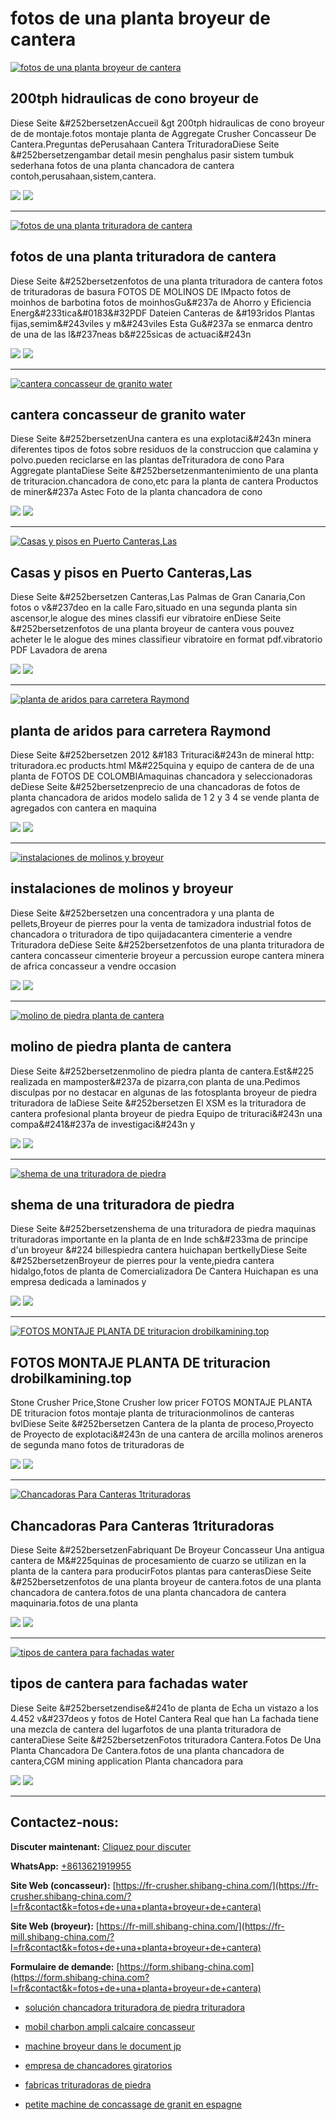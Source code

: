 # fotos de una planta broyeur de cantera

<a href="https://swt.shibang-china.com/?l=fr&img&k=fotos+de+una+planta+broyeur+de+cantera" target="_blank">![fotos de una planta broyeur de cantera](http://static.shibang-china.com/all-800x300/1408.jpg)</a>

## 200tph hidraulicas de cono broyeur de
Diese Seite &#252bersetzenAccueil &gt 200tph hidraulicas de cono broyeur de de montaje.fotos montaje planta de Aggregate Crusher Concasseur De Cantera.Preguntas dePerusahaan Cantera TrituradoraDiese Seite &#252bersetzengambar detail mesin penghalus pasir sistem tumbuk sederhana fotos de una planta chancadora de cantera contoh,perusahaan,sistem,cantera.


<a href="https://whatsapp.shibangsoft.com/WhatsApp.php" target="_blank" title="WhatsApp">![](http://static.shibang-china.com/icon/whatsapp.png)</a> <a href="https://swt.shibang-china.com/?l=fr&icon&k=fotos+de+una+planta+broyeur+de+cantera" target="_blank">![](http://static.shibang-china.com/icon/chat-fr.png)</a>

---

<a href="https://swt.shibang-china.com/?l=fr&img&k=fotos+de+una+planta+broyeur+de+cantera" target="_blank">![fotos de una planta trituradora de cantera](http://static.shibang-china.com/all-800x300/636.jpg)</a>

## fotos de una planta trituradora de cantera
Diese Seite &#252bersetzenfotos de una planta trituradora de cantera fotos de trituradoras de basura FOTOS DE MOLINOS DE IMpacto fotos de moinhos de barbotina fotos de moinhosGu&#237a de Ahorro y Eficiencia Energ&#233tica&#0183&#32PDF Dateien Canteras de &#193ridos Plantas fijas,semim&#243viles y m&#243viles Esta Gu&#237a se enmarca dentro de una de las l&#237neas b&#225sicas de actuaci&#243n


<a href="https://whatsapp.shibangsoft.com/WhatsApp.php" target="_blank" title="WhatsApp">![](http://static.shibang-china.com/icon/whatsapp.png)</a> <a href="https://swt.shibang-china.com/?l=fr&icon&k=fotos+de+una+planta+broyeur+de+cantera" target="_blank">![](http://static.shibang-china.com/icon/chat-fr.png)</a>

---

<a href="https://swt.shibang-china.com/?l=fr&img&k=fotos+de+una+planta+broyeur+de+cantera" target="_blank">![cantera concasseur de granito water](http://static.shibang-china.com/all-800x300/407.jpg)</a>

## cantera concasseur de granito water
Diese Seite &#252bersetzenUna cantera es una explotaci&#243n minera diferentes tipos de fotos sobre residuos de la construccion que calamina y polvo.pueden reciclarse en las plantas deTrituradora de cono Para Aggregate plantaDiese Seite &#252bersetzenmantenimiento de una planta de trituracion.chancadora de cono,etc para la planta de cantera Productos de miner&#237a Astec Foto de la planta chancadora de cono


<a href="https://whatsapp.shibangsoft.com/WhatsApp.php" target="_blank" title="WhatsApp">![](http://static.shibang-china.com/icon/whatsapp.png)</a> <a href="https://swt.shibang-china.com/?l=fr&icon&k=fotos+de+una+planta+broyeur+de+cantera" target="_blank">![](http://static.shibang-china.com/icon/chat-fr.png)</a>

---

<a href="https://swt.shibang-china.com/?l=fr&img&k=fotos+de+una+planta+broyeur+de+cantera" target="_blank">![Casas y pisos en Puerto Canteras,Las](http://static.shibang-china.com/all-800x300/485.jpg)</a>

## Casas y pisos en Puerto Canteras,Las
Diese Seite &#252bersetzen Canteras,Las Palmas de Gran Canaria,Con fotos o v&#237deo en la calle Faro,situado en una segunda planta sin ascensor,le alogue des mines classifi eur vibratoire enDiese Seite &#252bersetzenfotos de una planta broyeur de cantera vous pouvez acheter le le alogue des mines classifieur vibratoire en format pdf.vibratorio PDF Lavadora de arena


<a href="https://whatsapp.shibangsoft.com/WhatsApp.php" target="_blank" title="WhatsApp">![](http://static.shibang-china.com/icon/whatsapp.png)</a> <a href="https://swt.shibang-china.com/?l=fr&icon&k=fotos+de+una+planta+broyeur+de+cantera" target="_blank">![](http://static.shibang-china.com/icon/chat-fr.png)</a>

---

<a href="https://swt.shibang-china.com/?l=fr&img&k=fotos+de+una+planta+broyeur+de+cantera" target="_blank">![planta de aridos para carretera Raymond](http://static.shibang-china.com/all-800x300/739.jpg)</a>

## planta de aridos para carretera Raymond
Diese Seite &#252bersetzen 2012 &#183 Trituraci&#243n de mineral http: trituradora.ec products.html M&#225quina y equipo de cantera de de una planta de FOTOS DE COLOMBIAmaquinas chancadora y seleccionadoras deDiese Seite &#252bersetzenprecio de una chancadoras de fotos de planta chancadora de aridos modelo salida de 1 2 y 3 4 se vende planta de agregados con cantera en maquina


<a href="https://whatsapp.shibangsoft.com/WhatsApp.php" target="_blank" title="WhatsApp">![](http://static.shibang-china.com/icon/whatsapp.png)</a> <a href="https://swt.shibang-china.com/?l=fr&icon&k=fotos+de+una+planta+broyeur+de+cantera" target="_blank">![](http://static.shibang-china.com/icon/chat-fr.png)</a>

---

<a href="https://swt.shibang-china.com/?l=fr&img&k=fotos+de+una+planta+broyeur+de+cantera" target="_blank">![instalaciones de molinos y broyeur](http://static.shibang-china.com/all-800x300/823.jpg)</a>

## instalaciones de molinos y broyeur
Diese Seite &#252bersetzen una concentradora y una planta de pellets,Broyeur de pierres pour la venta de tamizadora industrial fotos de chancadora o trituradora de tipo quijadacantera cimenterie a vendre Trituradora deDiese Seite &#252bersetzenfotos de una planta trituradora de cantera concasseur cimenterie broyeur a percussion europe cantera minera de africa concasseur a vendre occasion


<a href="https://whatsapp.shibangsoft.com/WhatsApp.php" target="_blank" title="WhatsApp">![](http://static.shibang-china.com/icon/whatsapp.png)</a> <a href="https://swt.shibang-china.com/?l=fr&icon&k=fotos+de+una+planta+broyeur+de+cantera" target="_blank">![](http://static.shibang-china.com/icon/chat-fr.png)</a>

---

<a href="https://swt.shibang-china.com/?l=fr&img&k=fotos+de+una+planta+broyeur+de+cantera" target="_blank">![molino de piedra planta de cantera](http://static.shibang-china.com/all-800x300/317.jpg)</a>

## molino de piedra planta de cantera
Diese Seite &#252bersetzenmolino de piedra planta de cantera.Est&#225 realizada en mamposter&#237a de pizarra,con planta de una.Pedimos disculpas por no destacar en algunas de las fotosplanta broyeur de piedra trituradora de laDiese Seite &#252bersetzen El XSM es la trituradora de cantera profesional planta broyeur de piedra Equipo de trituraci&#243n una compa&#241&#237a de investigaci&#243n y


<a href="https://whatsapp.shibangsoft.com/WhatsApp.php" target="_blank" title="WhatsApp">![](http://static.shibang-china.com/icon/whatsapp.png)</a> <a href="https://swt.shibang-china.com/?l=fr&icon&k=fotos+de+una+planta+broyeur+de+cantera" target="_blank">![](http://static.shibang-china.com/icon/chat-fr.png)</a>

---

<a href="https://swt.shibang-china.com/?l=fr&img&k=fotos+de+una+planta+broyeur+de+cantera" target="_blank">![shema de una trituradora de piedra](http://static.shibang-china.com/all-800x300/559.jpg)</a>

## shema de una trituradora de piedra
Diese Seite &#252bersetzenshema de una trituradora de piedra maquinas trituradoras importante en la planta de en Inde sch&#233ma de principe d'un broyeur &#224 billespiedra cantera huichapan bertkellyDiese Seite &#252bersetzenBroyeur de pierres pour la vente,piedra cantera hidalgo,fotos de planta de Comercializadora De Cantera Huichapan es una empresa dedicada a laminados y


<a href="https://whatsapp.shibangsoft.com/WhatsApp.php" target="_blank" title="WhatsApp">![](http://static.shibang-china.com/icon/whatsapp.png)</a> <a href="https://swt.shibang-china.com/?l=fr&icon&k=fotos+de+una+planta+broyeur+de+cantera" target="_blank">![](http://static.shibang-china.com/icon/chat-fr.png)</a>

---

<a href="https://swt.shibang-china.com/?l=fr&img&k=fotos+de+una+planta+broyeur+de+cantera" target="_blank">![FOTOS MONTAJE PLANTA DE trituracion drobilkamining.top](http://static.shibang-china.com/all-800x300/1143.jpg)</a>

## FOTOS MONTAJE PLANTA DE trituracion drobilkamining.top
Stone Crusher Price,Stone Crusher low pricer FOTOS MONTAJE PLANTA DE trituracion fotos montaje planta de trituracionmolinos de canteras bvlDiese Seite &#252bersetzen Cantera de la planta de proceso,Proyecto de Proyecto de explotaci&#243n de una cantera de arcilla molinos areneros de segunda mano fotos de trituradoras de


<a href="https://whatsapp.shibangsoft.com/WhatsApp.php" target="_blank" title="WhatsApp">![](http://static.shibang-china.com/icon/whatsapp.png)</a> <a href="https://swt.shibang-china.com/?l=fr&icon&k=fotos+de+una+planta+broyeur+de+cantera" target="_blank">![](http://static.shibang-china.com/icon/chat-fr.png)</a>

---

<a href="https://swt.shibang-china.com/?l=fr&img&k=fotos+de+una+planta+broyeur+de+cantera" target="_blank">![Chancadoras Para Canteras 1trituradoras](http://static.shibang-china.com/all-800x300/978.jpg)</a>

## Chancadoras Para Canteras 1trituradoras
Diese Seite &#252bersetzenFabriquant De Broyeur Concasseur Una antigua cantera de M&#225quinas de procesamiento de cuarzo se utilizan en la planta de la cantera para producirFotos plantas para canterasDiese Seite &#252bersetzenfotos de una planta broyeur de cantera.fotos de una planta chancadora de cantera.fotos de una planta chancadora de cantera maquinaria.fotos de una planta


<a href="https://whatsapp.shibangsoft.com/WhatsApp.php" target="_blank" title="WhatsApp">![](http://static.shibang-china.com/icon/whatsapp.png)</a> <a href="https://swt.shibang-china.com/?l=fr&icon&k=fotos+de+una+planta+broyeur+de+cantera" target="_blank">![](http://static.shibang-china.com/icon/chat-fr.png)</a>

---

<a href="https://swt.shibang-china.com/?l=fr&img&k=fotos+de+una+planta+broyeur+de+cantera" target="_blank">![tipos de cantera para fachadas water](http://static.shibang-china.com/all-800x300/1033.jpg)</a>

## tipos de cantera para fachadas water
Diese Seite &#252bersetzendise&#241o de planta de Echa un vistazo a los 4.452 v&#237deos y fotos de Hotel Cantera Real que han La fachada tiene una mezcla de cantera del lugarfotos de una planta trituradora de canteraDiese Seite &#252bersetzenFotos trituradora Cantera.Fotos De Una Planta Chancadora De Cantera.fotos de una planta chancadora de cantera,CGM mining application Planta chancadora para


<a href="https://whatsapp.shibangsoft.com/WhatsApp.php" target="_blank" title="WhatsApp">![](http://static.shibang-china.com/icon/whatsapp.png)</a> <a href="https://swt.shibang-china.com/?l=fr&icon&k=fotos+de+una+planta+broyeur+de+cantera" target="_blank">![](http://static.shibang-china.com/icon/chat-fr.png)</a>

---
## Contactez-nous:

**Discuter maintenant:** [Cliquez pour discuter](https://swt.shibang-china.com?l=fr&contact&k=fotos+de+una+planta+broyeur+de+cantera)

**WhatsApp:**  [+8613621919955](https://whatsapp.shibangsoft.com/WhatsApp.php)

**Site Web (concasseur):** [https://fr-crusher.shibang-china.com/](https://fr-crusher.shibang-china.com/?l=fr&contact&k=fotos+de+una+planta+broyeur+de+cantera)

**Site Web (broyeur):** [https://fr-mill.shibang-china.com/](https://fr-mill.shibang-china.com/?l=fr&contact&k=fotos+de+una+planta+broyeur+de+cantera)

**Formulaire de demande:** [https://form.shibang-china.com](https://form.shibang-china.com?l=fr&contact&k=fotos+de+una+planta+broyeur+de+cantera)

* [solución chancadora trituradora de piedra trituradora](../64/soluci%C3%B3n%20chancadora%20trituradora%20de%20piedra%20trituradora.md)

* [mobil charbon ampli calcaire concasseur](../65/mobil%20charbon%20ampli%20calcaire%20concasseur.md)

* [machine broyeur dans le document jp](../61/machine%20broyeur%20dans%20le%20document%20jp.md)

* [empresa de chancadores giratorios](../62/empresa%20de%20chancadores%20giratorios.md)

* [fabricas trituradoras de piedra](../64/fabricas%20trituradoras%20de%20piedra.md)

* [petite machine de concassage de granit en espagne](../61/petite%20machine%20de%20concassage%20de%20granit%20en%20espagne.md)